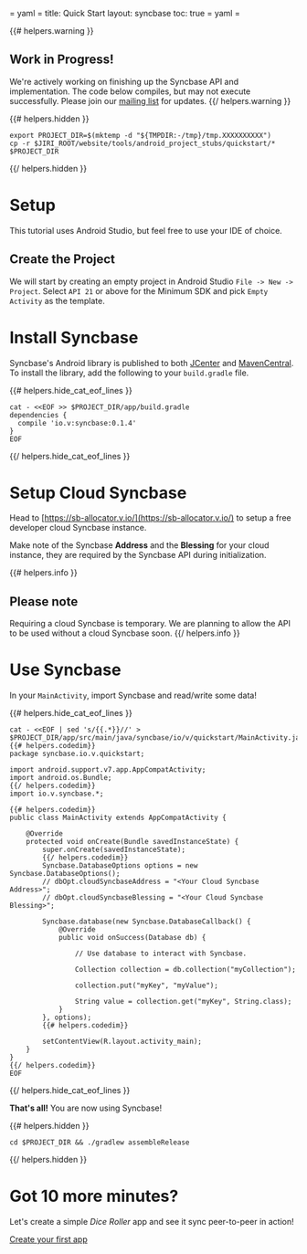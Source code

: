 = yaml =
title: Quick Start
layout: syncbase
toc: true
= yaml =

{{# helpers.warning }}
## Work in Progress!
We're actively working on finishing up the Syncbase API and implementation.
The code below compiles, but may not execute successfully. Please join
our [mailing list](/community/mailing-lists.html) for updates.
{{/ helpers.warning }}

{{# helpers.hidden }}
<!-- @setupEnvironment @test -->
```
export PROJECT_DIR=$(mktemp -d "${TMPDIR:-/tmp}/tmp.XXXXXXXXXX")
cp -r $JIRI_ROOT/website/tools/android_project_stubs/quickstart/* $PROJECT_DIR
```
{{/ helpers.hidden }}

# Setup
This tutorial uses Android Studio, but feel free to use your IDE of choice.

## Create the Project
We will start by creating an empty project in Android Studio
`File -> New -> Project`.
Select `API 21` or above for the Minimum SDK and pick `Empty Activity` as the
template.

# Install Syncbase
Syncbase's Android library is published to both [JCenter] and [MavenCentral].
To install the library, add the following to your `build.gradle` file.

{{# helpers.hide_cat_eof_lines }}
<!-- @addSyncbaseDependency @test -->
```
cat - <<EOF >> $PROJECT_DIR/app/build.gradle
dependencies {
  compile 'io.v:syncbase:0.1.4'
}
EOF
```
{{/ helpers.hide_cat_eof_lines }}

# Setup Cloud Syncbase
Head to [https://sb-allocator.v.io/](https://sb-allocator.v.io/) to setup a free
developer cloud Syncbase instance.

Make note of the Syncbase **Address** and the **Blessing** for your cloud
instance, they are required by the Syncbase API during initialization.

{{# helpers.info }}
## Please note
Requiring a cloud Syncbase is temporary. We are planning to allow the API to be
used without a cloud Syncbase soon.
{{/ helpers.info }}

# Use Syncbase
In your `MainActivity`, import Syncbase and read/write some data!


{{# helpers.hide_cat_eof_lines }}
<!-- @generateMainActivity @test -->
```
cat - <<EOF | sed 's/{{.*}}//' > $PROJECT_DIR/app/src/main/java/syncbase/io/v/quickstart/MainActivity.java
{{# helpers.codedim}}
package syncbase.io.v.quickstart;

import android.support.v7.app.AppCompatActivity;
import android.os.Bundle;
{{/ helpers.codedim}}
import io.v.syncbase.*;

{{# helpers.codedim}}
public class MainActivity extends AppCompatActivity {

    @Override
    protected void onCreate(Bundle savedInstanceState) {
        super.onCreate(savedInstanceState);
        {{/ helpers.codedim}}
        Syncbase.DatabaseOptions options = new Syncbase.DatabaseOptions();
        // dbOpt.cloudSyncbaseAddress = "<Your Cloud Syncbase Address>";
        // dbOpt.cloudSyncbaseBlessing = "<Your Cloud Syncbase Blessing>";

        Syncbase.database(new Syncbase.DatabaseCallback() {
            @Override
            public void onSuccess(Database db) {

                // Use database to interact with Syncbase.

                Collection collection = db.collection("myCollection");

                collection.put("myKey", "myValue");

                String value = collection.get("myKey", String.class);
            }
        }, options);
        {{# helpers.codedim}}

        setContentView(R.layout.activity_main);
    }
}
{{/ helpers.codedim}}
EOF
```
{{/ helpers.hide_cat_eof_lines }}

**That's all!** You are now using Syncbase!

{{# helpers.hidden }}
<!-- @compile_mayTakeMinutes @test -->
```
cd $PROJECT_DIR && ./gradlew assembleRelease
```
{{/ helpers.hidden }}

# Got 10 more minutes?
Let's create a simple *Dice Roller* app and see it sync peer-to-peer in action!

<a href="/syncbase/first-app.html" class="button-passive">
Create your first app
</a>

[JCenter]: https://bintray.com/vanadium/io.v/vanadium-android
[MavenCentral]: http://repo1.maven.org/maven2/io/v/vanadium-android
